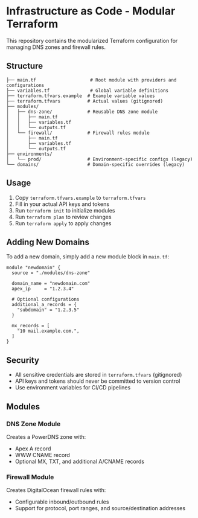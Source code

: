 # Infrastructure as Code - Modular Terraform

This repository contains the modularized Terraform configuration for managing DNS zones and firewall rules.

## Structure

```
├── main.tf                    # Root module with providers and configurations
├── variables.tf               # Global variable definitions
├── terraform.tfvars.example  # Example variable values
├── terraform.tfvars          # Actual values (gitignored)
├── modules/
│   ├── dns-zone/             # Reusable DNS zone module
│   │   ├── main.tf
│   │   ├── variables.tf
│   │   └── outputs.tf
│   └── firewall/             # Firewall rules module
│       ├── main.tf
│       ├── variables.tf
│       └── outputs.tf
├── environments/
│   └── prod/                 # Environment-specific configs (legacy)
└── domains/                  # Domain-specific overrides (legacy)
```

## Usage

1. Copy `terraform.tfvars.example` to `terraform.tfvars`
2. Fill in your actual API keys and tokens
3. Run `terraform init` to initialize modules
4. Run `terraform plan` to review changes
5. Run `terraform apply` to apply changes

## Adding New Domains

To add a new domain, simply add a new module block in `main.tf`:

```hcl
module "newdomain" {
  source = "./modules/dns-zone"
  
  domain_name = "newdomain.com"
  apex_ip     = "1.2.3.4"
  
  # Optional configurations
  additional_a_records = {
    "subdomain" = "1.2.3.5"
  }
  
  mx_records = [
    "10 mail.example.com.",
  ]
}
```

## Security

- All sensitive credentials are stored in `terraform.tfvars` (gitignored)
- API keys and tokens should never be committed to version control
- Use environment variables for CI/CD pipelines

## Modules

### DNS Zone Module
Creates a PowerDNS zone with:
- Apex A record
- WWW CNAME record
- Optional MX, TXT, and additional A/CNAME records

### Firewall Module  
Creates DigitalOcean firewall rules with:
- Configurable inbound/outbound rules
- Support for protocol, port ranges, and source/destination addresses